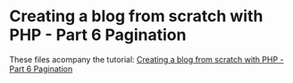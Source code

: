 Creating a blog from scratch with PHP - Part 6 Pagination
=============

These files acompany the tutorial: [Creating a blog from scratch with PHP - Part 6 Pagination](http://daveismyname.com/creating-a-blog-from-scratch-with-php-part-6-pagination-bp)
